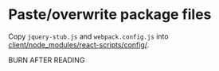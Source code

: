# Paste/overwrite package files

Copy `jquery-stub.js` and `webpack.config.js` into [client/node_modules/react-scripts/config/](../client/node_modules/react-scripts/config/).

BURN AFTER READING

